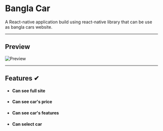 # Bangla Car

A React-native application build using react-native library that can be use as bangla cars website.

---

## Preview

![Preview](https://i.ibb.co/DDsJ6tz/20210604-120741.jpg)

---

## Features ✔

- #### Can see full site

- #### Can see car's price

- #### Can see car's features

- #### Can select car

##
